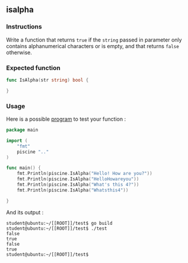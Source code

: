 ## isalpha

### Instructions

Write a function that returns `true` if the `string` passed in parameter only contains alphanumerical characters or is empty, and that returns `false` otherwise.

### Expected function

```go
func IsAlpha(str string) bool {

}
```

### Usage

Here is a possible [program](TODO-LINK) to test your function :

```go
package main

import (
	"fmt"
	piscine ".."
)

func main() {
	fmt.Println(piscine.IsAlpha("Hello! How are you?"))
	fmt.Println(piscine.IsAlpha("HelloHowareyou"))
	fmt.Println(piscine.IsAlpha("What's this 4?"))
	fmt.Println(piscine.IsAlpha("Whatsthis4"))

}
```

And its output :

```console
student@ubuntu:~/[[ROOT]]/test$ go build
student@ubuntu:~/[[ROOT]]/test$ ./test
false
true
false
true
student@ubuntu:~/[[ROOT]]/test$
```

